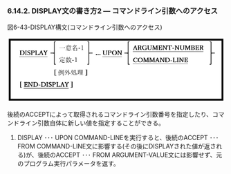 ### 6.14.2. DISPLAY文の書き方2 ― コマンドライン引数へのアクセス

図6-43-DISPLAY構文(コマンドライン引数へのアクセス)

![alt text](Image/6-43-Display.png)

後続のACCEPTによって取得されるコマンドライン引数番号を指定したり、コマンドライン引数自体に新しい値を指定することができる。

1. DISPLAY ･･･ UPON COMMAND-LINEを実行すると、後続のACCEPT ･･･ FROM COMMAND-LINE文に影響する(その後にDISPLAYされた値が返される)が、後続のACCEPT ･･･ FROM ARGUMENT-VALUE文には影響せず、元のプログラム実行パラメータを返す。
